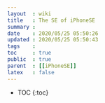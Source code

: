 ```yaml
---
layout  : wiki
title   : The SE of iPhoneSE
summary : 
date    : 2020/05/25 05:50:26
updated : 2020/05/25 05:50:43
tags    : 
toc     : true
public  : true
parent  : [[iPhoneSE]]
latex   : false
---
```

* TOC
{:toc}

# 
